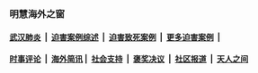 
### 明慧海外之窗

####  [武汉肺炎](indexes/365.md?t=05212301) &nbsp;|&nbsp;  [迫害案例综述](indexes/328.md?t=05212301) &nbsp;|&nbsp; [迫害致死案例](indexes/277.md?t=05212301)  &nbsp;|&nbsp; [更多迫害案例](indexes/81.md?t=05212301)  &nbsp;|&nbsp; 
####  [时事评论](indexes/19.md?t=05212301) &nbsp;|&nbsp; [海外简讯](indexes/245.md?t=05212301)&nbsp;|&nbsp;  [社会支持](indexes/140.md?t=05212301) &nbsp;|&nbsp; [褒奖决议](indexes/282.md?t=05212301) &nbsp;|&nbsp; [社区报道](indexes/91.md?t=05212301)  &nbsp;|&nbsp; [天人之间](indexes/78.md?t=05212301) 

